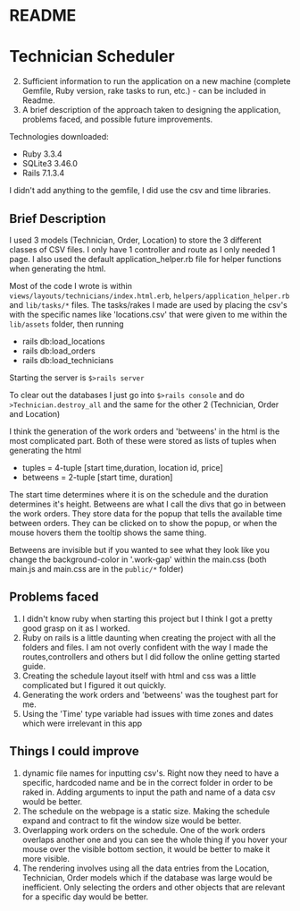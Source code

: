 # README

# Technician Scheduler
 2) Sufficient information to run the application on a new machine (complete Gemfile, 
Ruby version, rake tasks to run, etc.) - can be included in Readme.
 3) A brief description of the approach taken to designing the application, problems 
faced, and possible future improvements.

Technologies downloaded:
* Ruby 3.3.4
* SQLite3 3.46.0
* Rails 7.1.3.4

I didn't add anything to the gemfile, I did use the csv and time libraries.

## Brief Description
I used 3 models (Technician, Order, Location) to store the 3 different classes of CSV files. I only have 1 controller and route as I only needed 1 page. I also used the default application_helper.rb file for helper functions when generating the html. 

Most of the code I wrote is within `views/layouts/technicians/index.html.erb`, `helpers/application_helper.rb` and `lib/tasks/*` files. 
The tasks/rakes I made are used by placing the csv's with the specific names like 'locations.csv' that were given to me within the `lib/assets` folder, then running
* rails db:load_locations
* rails db:load_orders
* rails db:load_technicians

Starting the server is `$>rails server`

To clear out the databases I just go into `$>rails console` and do `>Technician.destroy_all` and the same for the other 2 (Technician, Order and Location)

I think the generation of the work orders and 'betweens' in the html is the most complicated part. Both of these were stored as lists of tuples when generating the html
* tuples = 4-tuple [start time,duration, location id, price]
* betweens = 2-tuple [start time, duration]

The start time determines where it is on the schedule and the duration determines it's height. Betweens are what I call the divs that go in between the work orders. They store data for the popup that tells the available time between orders. They can be clicked on to show the popup, or when the mouse hovers them the tooltip shows the same thing. 

Betweens are invisible but if you wanted to see what they look like you change the background-color in '.work-gap' within the main.css (both main.js and main.css are in the `public/*` folder)

## Problems faced
1) I didn't know ruby when starting this project but I think I got a pretty good grasp on it as I worked.
2) Ruby on rails is a little daunting when creating the project with all the folders and files. I am not overly confident with the way I made the routes,controllers and others but I did follow the online getting started guide.  
3) Creating the schedule layout itself with html and css was a little complicated but I figured it out quickly.
4) Generating the work orders and 'betweens' was the toughest part for me.
5) Using the 'Time' type variable had issues with time zones and dates which were irrelevant in this app

## Things I could improve
1) dynamic file names for inputting csv's. Right now they need to have a specific, hardcoded name and be in the correct folder in order to be raked in. Adding arguments to input the path and name of a data csv would be better.
2) The schedule on the webpage is a static size. Making the schedule expand and contract to fit the window size would be better.
3) Overlapping work orders on the schedule. One of the work orders overlaps another one and you can see the whole thing if you hover your mouse over the visible bottom section, it would be better to make it more visible. 
4) The rendering involves using all the data entries from the Location, Technician, Order models which if the database was large would be inefficient. Only selecting the orders and other objects that are relevant for a specific day would be better.
